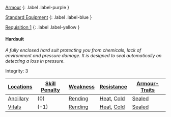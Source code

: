 
[Armour](Game/Core/Armour)
{: .label .label-purple }

[Standard Equipment](Game/Standard-Equipment)
{: .label .label-blue }

[Requisition 1](Game/Deployment#Requisition)
{: .label .label-yellow }

#### Hardsuit
*A fully enclosed hard suit protecting you from chemicals, lack of environment and pressure damage. It is designed to seal automatically on detecting a loss in pressure.*

Integrity: 3

| [Locations](Game/Core/Armour#Locations) | [Skill Penalty](Game/Core/Armour#Skill%20Penalty) | [Weakness](Game/Core/Armour#Weakness%20and%20Resistance) | [Resistance](Game/Core/Armour#Weakness%20and%20Resistance) | [Armour-Traits](Game/Core/Armour-Traits)    |
| ------------------------------------------ | ---------------------------------------------------- | ----------------------------------------------------------- | ------------------------------------------------------------- | --- |
| [Ancillary](Game/Core/Injury#Ancillary) | (0)                                                | [Rending](Game/Core/Injury#Rending)                                                            | [Heat](Game/Core/Injury#Heat), [Cold](Game/Core/Injury#Cold)                                                              | [Sealed](Game/Core/Armour-Traits#Sealed)    |
| [Vitals](Game/Core/Injury#Vitals)       | (-1)                                                     | [Rending](Game/Core/Injury#Rending)                                                            | [Heat](Game/Core/Injury#Heat), [Cold](Game/Core/Injury#Cold)                                                              | [Sealed](Game/Core/Armour-Traits#Sealed)    |

